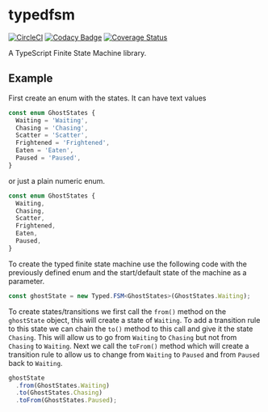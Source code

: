 # typedfsm

[![CircleCI](https://circleci.com/gh/div-int/typedfsm/tree/develop.svg?style=svg)](https://circleci.com/gh/div-int/typedfsm/tree/develop)
[![Codacy Badge](https://api.codacy.com/project/badge/Grade/41db80e6747c4a0fb57d7968242d1b0a)](https://app.codacy.com/app/scottjmoore/typedfsm?utm_source=github.com&utm_medium=referral&utm_content=div-int/typedfsm&utm_campaign=Badge_Grade_Settings)
[![Coverage Status](https://coveralls.io/repos/github/div-int/typedfsm/badge.svg?branch=develop)](https://coveralls.io/github/div-int/typedfsm?branch=develop)

A TypeScript Finite State Machine library.

## Example

First create an enum with the states. It can have text values

```typescript
const enum GhostStates {
  Waiting = 'Waiting',
  Chasing = 'Chasing',
  Scatter = 'Scatter',
  Frightened = 'Frightened',
  Eaten = 'Eaten',
  Paused = 'Paused',
}
```

or just a plain numeric enum.

```typescript
const enum GhostStates {
  Waiting,
  Chasing,
  Scatter,
  Frightened,
  Eaten,
  Paused,
}
```

To create the typed finite state machine use the following code with the previously defined enum and the start/default state of the machine as a parameter.

```typescript
const ghostState = new Typed.FSM<GhostStates>(GhostStates.Waiting);
```
To create states/transitions we first call the `from()` method on the `ghostState` object, this will create a state of `Waiting`.
To add a transition rule to this state we can chain the `to()` method to this call and give it the state `Chasing`.
This will allow us to go from `Waiting` to `Chasing` but not from `Chasing` to `Waiting`.
Next we call the `toFrom()` method which will create a transition rule to allow us to change from `Waiting` to `Paused` and from `Paused` back to `Waiting`.

```typescript
ghostState
  .from(GhostStates.Waiting)
  .to(GhostStates.Chasing)
  .toFrom(GhostStates.Paused);
```
